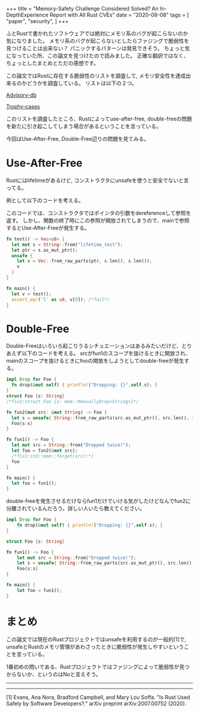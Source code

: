 +++
title = "Memory-Safety Challenge Considered Solved? An In-DepthExperience Report with All Rust CVEs"
date = "2020-08-08"
tags = [
    "paper",
    "security",
]
+++

<!--more-->

ふとRustで書かれたソフトウェアでは絶対にメモリ系のバグが起こらないのか気になりました。
メモリ系のバグが起こらないとしたらファジングで脆弱性を見つけることは出来ない？
パニックするパターンは発見できそう。
ちょっと気になっていた所、この論文を見つけたので読みました。
正確な翻訳ではなく、ちょっとしたまとめとただの感想です。

この論文ではRustに存在する脆弱性のリストを調査して, メモリ安全性を達成出来るのかどうかを調査している。
リストは以下の２つ。

[Advisory-db](https://github.com/RustSec/advisory-db)

[Trophy-cases](https://github.com/rust-fuzz/trophy-case)

このリストを調査したところ、Rustによってuse-after-free, double-freeの問題を新たに引き起こしてしまう場合があるということを言っている。

今回はUse-After-Free, Double-Free辺りの問題を見てみる。

# Use-After-Free
Rustにはlifetimeがあるけど, コンストラクタにunsafeを使うと安全でないと言ってる。

例として以下のコードを考える。

このコードでは、コンストラクタではポインタの引数をdereferenceして参照を返す。
しかし、関数の終了時にこの参照が開放されてしまうので、mainで参照するとUse-After-Freeが発生する。
```rust
fn test() -> Vec<u8> {
  let mut s = String::from("lifetime_test");
  let ptr = s.as_mut_ptr();
  unsafe {
    let v = Vec::from_raw_parts(ptr, s.len(), s.len());
    v
  }
}

fn main() {
  let v = test();
  assert_eq!('l' as u8, v[0]); /*fail*/
}
```

# Double-Free
Double-Freeはいろいろ起こりうるシチュエーションはあるみたいだけど、とりあえず以下のコードを考える。
srcがfun1のスコープを抜けるときに開放され、mainのスコープを抜けるときにfooの開放をしようとしてdouble-freeが発生する。
```rust
impl Drop for Foo {
  fn drop(&mut self) { println!("Dropping: {}",self.s); }
}
struct Foo {s: String}
/*fix2:struct Foo {s: mem::ManuallyDrop<String>}*/

fn fun2(mut src: &mut String) -> Foo {
  let s = unsafe{ String::from_raw_parts(src.as_mut_ptr(), src.len(), 32) };
  Foo{s:s}
}

fn fun1() -> Foo {
  let mut src = String::from("Dropped twice!");
  let foo = fun2(&mut src);
  /*fix1:std::mem::forget(src);*/
  foo
}

fn main() {
  let foo = fun1();
}
```

double-freeを発生させるだけならfun1だけでいける気がしたけどなんでfun2に分離されているんだろう。詳しい人いたら教えてください。
```rust
impl Drop for Foo {
    fn drop(&mut self) { println!("Dropping: {}",self.s); }
}

struct Foo {s: String}

fn fun1() -> Foo {
    let mut src = String::from("Dropped twice!");
    let s = unsafe{ String::from_raw_parts(src.as_mut_ptr(), src.len(), 32) };
    Foo{s:s}
}

fn main() {
    let foo = fun1();
}
```

# まとめ
この論文では現在のRustプロジェクトではunsafeを利用するのが一般的[1]で, unsafeとRustのメモリ管理があわさったときに脆弱性が発生しやすいということを言っている。

1番初めの問いである、Rustプロジェクトではファジングによって脆弱性が見つからないか、というのはNoと言えそう。

---
---

[1] Evans, Ana Nora, Bradford Campbell, and Mary Lou Soffa. "Is Rust Used Safely by Software Developers?." arXiv preprint arXiv:2007.00752 (2020).
